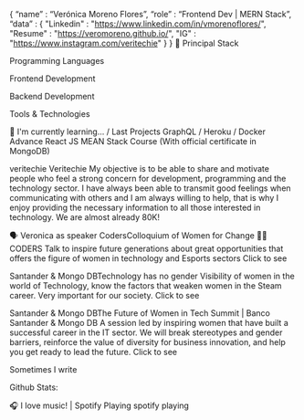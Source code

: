 { “name” : “Verónica Moreno Flores”,
   “role” : “Frontend Dev | MERN Stack”,
   “data” : 
     { 
      "Linkedin" : "https://www.linkedin.com/in/vmorenoflores/", 
      "Resume"   : "https://veromoreno.github.io/",
      "IG"       : "https://www.instagram.com/veritechie"
     }
 }
🚀 Principal Stack
   

Programming Languages


Frontend Development
   

Backend Development
    

Tools & Technologies
      


🌱 I'm currently learning... / Last Projects
GraphQL / Heroku / Docker
Advance React JS
MEAN Stack Course (With official certificate in MongoDB)

veritechie Veritechie
My objective is to be able to share and motivate people who feel a strong concern for development, programming and the technology sector. I have always been able to transmit good feelings when communicating with others and I am always willing to help, that is why I enjoy providing the necessary information to all those interested in technology. We are almost already 80K!

🗣 Veronica as speaker
CodersColloquium of Women for Change 👩‍💻CODERS
Talk to inspire future generations about great opportunities that offers the figure of women in technology and Esports sectors Click to see

Santander & Mongo DBTechnology has no gender
Visibility of women in the world of Technology, know the factors that weaken women in the Steam career. Very important for our society. Click to see

Santander & Mongo DBThe Future of Women in Tech Summit | Banco Santander & Mongo DB
A session led by inspiring women that have built a successful career in the IT sector. We will break stereotypes and gender barriers, reinforce the value of diversity for business innovation, and help you get ready to lead the future. Click to see


Sometimes I write


Github Stats:
	
🎧 I love music! | Spotify Playing
spotify playing
